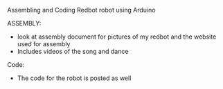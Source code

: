Assembling and Coding Redbot robot using Arduino

ASSEMBLY:
- look at assembly document for pictures of my redbot and the website used for assembly
- Includes videos of the song and dance

Code:
- The code for the robot is posted as well 
